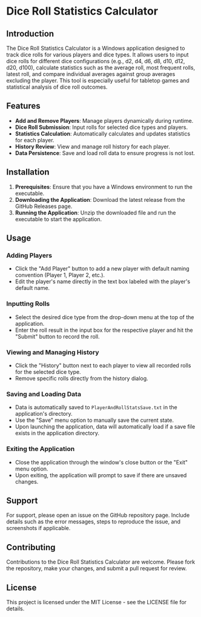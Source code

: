 # Dice Roll Statistics Calculator

## Introduction
The Dice Roll Statistics Calculator is a Windows application designed to track dice rolls for various players and dice types. It allows users to input dice rolls for different dice configurations (e.g., d2, d4, d6, d8, d10, d12, d20, d100), calculate statistics such as the average roll, most frequent rolls, latest roll, and compare individual averages against group averages excluding the player. This tool is especially useful for tabletop games and statistical analysis of dice roll outcomes.

## Features
- **Add and Remove Players**: Manage players dynamically during runtime.
- **Dice Roll Submission**: Input rolls for selected dice types and players.
- **Statistics Calculation**: Automatically calculates and updates statistics for each player.
- **History Review**: View and manage roll history for each player.
- **Data Persistence**: Save and load roll data to ensure progress is not lost.

## Installation
1. **Prerequisites**: Ensure that you have a Windows environment to run the executable.
2. **Downloading the Application**: Download the latest release from the GitHub Releases page.
3. **Running the Application**: Unzip the downloaded file and run the executable to start the application.

## Usage
### Adding Players
- Click the "Add Player" button to add a new player with default naming convention (Player 1, Player 2, etc.).
- Edit the player's name directly in the text box labeled with the player's default name.

### Inputting Rolls
- Select the desired dice type from the drop-down menu at the top of the application.
- Enter the roll result in the input box for the respective player and hit the "Submit" button to record the roll.

### Viewing and Managing History
- Click the "History" button next to each player to view all recorded rolls for the selected dice type.
- Remove specific rolls directly from the history dialog.

### Saving and Loading Data
- Data is automatically saved to `PlayerAndRollStatsSave.txt` in the application's directory.
- Use the "Save" menu option to manually save the current state.
- Upon launching the application, data will automatically load if a save file exists in the application directory.

### Exiting the Application
- Close the application through the window's close button or the "Exit" menu option.
- Upon exiting, the application will prompt to save if there are unsaved changes.

## Support
For support, please open an issue on the GitHub repository page. Include details such as the error messages, steps to reproduce the issue, and screenshots if applicable.

## Contributing
Contributions to the Dice Roll Statistics Calculator are welcome. Please fork the repository, make your changes, and submit a pull request for review.

## License
This project is licensed under the MIT License - see the LICENSE file for details.
